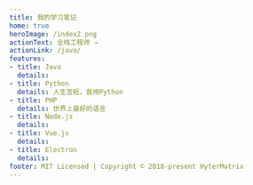 ```yaml
---
title: 我的学习笔记
home: true
heroImage: /index2.png
actionText: 全栈工程师 →
actionLink: /java/
features:
- title: Java
  details: 
- title: Python
  details: 人生苦短，我用Python
- title: PHP
  details: 世界上最好的语言
- title: Node.js
  details: 
- title: Vue.js
  details:
- title: Electron
  details:
footer: MIT Licensed | Copyright © 2018-present HyterMatrix
---
```

